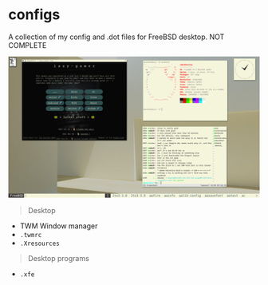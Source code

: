 # configs
A collection of my config and .dot files for FreeBSD desktop. NOT COMPLETE

![Desktop theme](https://github.com/briankvn/freebsd_configuration_files/blob/90c8a260dade340fb1aee02078f7d43f7d9782b8/20072022_1920x1080.png)

> Desktop

- TWM Window manager  
- `.twmrc`
- `.Xresources`


> Desktop programs
- `.xfe`





